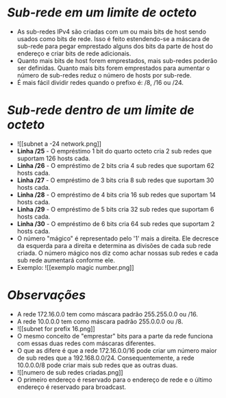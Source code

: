 # *Sub-rede em um limite de octeto*

- As sub-redes IPv4 são criadas com um ou mais bits de host sendo usados como bits de rede. Isso é feito estendendo-se a máscara de sub-rede para pegar emprestado alguns dos bits da parte de host do endereço e criar bits de rede adicionais. 
- Quanto mais bits de host forem emprestados, mais sub-redes poderão ser definidas. Quanto mais bits forem emprestados para aumentar o número de sub-redes reduz o número de hosts por sub-rede.
- É mais fácil dividir redes quando o prefixo é: /8, /16 ou /24. 

# *Sub-rede dentro de um limite de octeto*

- ![[subnet a -24 network.png]]
 - **Linha /25** - O empréstimo 1 bit do quarto octeto cria 2 sub redes que suportam 126 hosts cada.
- **Linha /26** - O empréstimo de 2 bits cria 4 sub redes que suportam 62 hosts cada.
- **Linha /27** - O empréstimo de 3 bits cria 8 sub redes que suportam 30 hosts cada.
- **Linha /28** - O empréstimo de 4 bits cria 16 sub redes que suportam 14 hosts cada.
- **Linha /29** - O empréstimo de 5 bits cria 32 sub redes que suportam 6 hosts cada.
- **Linha /30** - O empréstimo de 6 bits cria 64 sub redes que suportam 2 hosts cada.
- O número "mágico" é representado pelo '1' mais a direita. Ele decresce da esquerda para a direita e determina as divisões de cada sub rede criada. O número mágico nos diz como achar nossas sub redes e cada sub rede aumentará conforme ele. 
- Exemplo: ![[exemplo magic number.png]]

# *Observações*

- A rede 172.16.0.0 tem como máscara padrão 255.255.0.0 ou /16. 
- A rede 10.0.0.0 tem como máscara padrão 255.0.0.0 ou /8.
- ![[subnet for prefix 16.png]]
- O mesmo conceito de "emprestar" bits para a parte da rede funciona com essas duas redes com máscaras diferentes. 
- O que as difere é que a rede 172.16.0.0/16 pode criar um número maior de sub redes que a 192.168.0.0/24. Consequentemente, a rede 10.0.0.0/8 pode criar mais sub redes que as outras duas. 
- ![[numero de sub redes criadas.png]]
- O primeiro endereço é reservado para o endereço de rede e o último endereço é reservado para broadcast. 